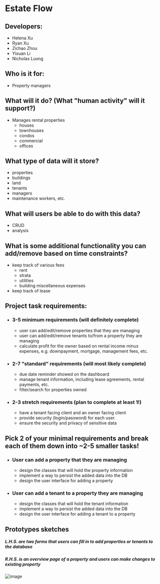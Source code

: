 # Estate Flow

## Developers:

- Helena Xu
- Ryan Xu
- Zichao Zhou
- Yixuan Li
- Nicholas Luong

## Who is it for:

- Property managers

## What will it do? (What "human activity" will it support?)

- Manages rental properties
  - houses
  - townhouses
  - condos
  - commercial
  - offices

## What type of data will it store?

- properties
- buildings
- land
- tenants
- managers
- maintenance workers, etc.

## What will users be able to do with this data?

- CRUD
- analysis

## What is some additional functionality you can add/remove based on time constraints?

- keep track of various fees
  - rent
  - strata
  - utilities
  - building miscellaneous expenses
- keep track of lease

## Project task requirements:

- ### 3-5 minimum requirements (will definitely complete)
  - user can add/edit/remove properties that they are managing
  - user can add/edit/remove tenants to/from a property they are managing
  - calculate profit for the owner based on rental income minus expenses, e.g. downpayment, mortgage, management fees, etc.
- ### 2-7 "standard" requirements (will most likely complete)
  - due date reminder showed on the dashboard
  - manage tenant information, including lease agreements, rental payments, etc.
  - filter/search for properties owned
- ### 2-3 stretch requirements (plan to complete at least 1!)
  - have a tenant facing client and an owner facing client
  - provide security (login/password) for each user.
  - ensure the security and privacy of sensitive data

## Pick 2 of your minimal requirements and break each of them down into ~2-5 smaller tasks!

- ### User can add a property that they are managing
  - design the classes that will hold the property information
  - implement a way to persist the added data into the DB
  - design the user interface for adding a property
- ### User can add a tenant to a property they are managing
  - design the classes that will hold the tenant information
  - implement a way to persist the added data into the DB
  - design the user interface for adding a tenant to a property

## Prototypes sketches

##### L.H.S. are two forms that users can fill in to add properties or tenants to the database

##### R.H.S. is an overview page of a property and users can make changes to existing property

![image](https://github.com/ryanzhxu/estate-flow/assets/47293037/5a2f3225-cf4c-4f85-aa1f-f62e307747b0)
